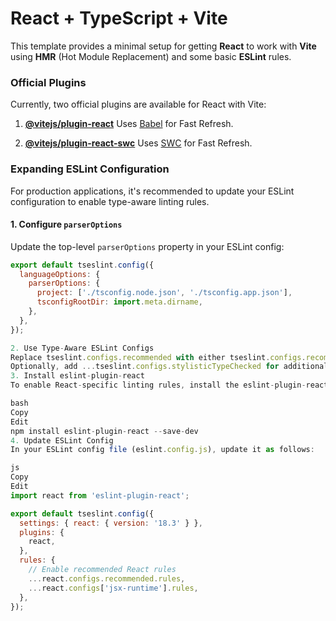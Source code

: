 # React + TypeScript + Vite

This template provides a minimal setup for getting **React** to work with **Vite** using **HMR** (Hot Module Replacement) and some basic **ESLint** rules.

### Official Plugins

Currently, two official plugins are available for React with Vite:

1. **[@vitejs/plugin-react](https://github.com/vitejs/vite-plugin-react/blob/main/packages/plugin-react/README.md)**
   Uses [Babel](https://babeljs.io/) for Fast Refresh.

2. **[@vitejs/plugin-react-swc](https://github.com/vitejs/vite-plugin-react-swc)**
   Uses [SWC](https://swc.rs/) for Fast Refresh.

### Expanding ESLint Configuration

For production applications, it's recommended to update your ESLint configuration to enable type-aware linting rules.

#### 1. Configure `parserOptions`

Update the top-level `parserOptions` property in your ESLint config:

```js
export default tseslint.config({
  languageOptions: {
    parserOptions: {
      project: ['./tsconfig.node.json', './tsconfig.app.json'],
      tsconfigRootDir: import.meta.dirname,
    },
  },
});

2. Use Type-Aware ESLint Configs
Replace tseslint.configs.recommended with either tseslint.configs.recommendedTypeChecked or tseslint.configs.strictTypeChecked.
Optionally, add ...tseslint.configs.stylisticTypeChecked for additional stylistic checks.
3. Install eslint-plugin-react
To enable React-specific linting rules, install the eslint-plugin-react:

bash
Copy
Edit
npm install eslint-plugin-react --save-dev
4. Update ESLint Config
In your ESLint config file (eslint.config.js), update it as follows:

js
Copy
Edit
import react from 'eslint-plugin-react';

export default tseslint.config({
  settings: { react: { version: '18.3' } },
  plugins: {
    react,
  },
  rules: {
    // Enable recommended React rules
    ...react.configs.recommended.rules,
    ...react.configs['jsx-runtime'].rules,
  },
});
